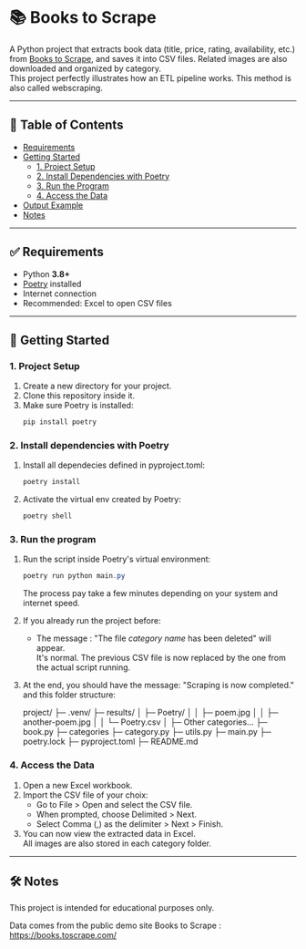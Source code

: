 # 📚 Books to Scrape

A Python project that extracts book data (title, price, rating, availability, etc.) from [Books to Scrape](http://books.toscrape.com/), and saves it into CSV files. Related images are also downloaded and organized by category.  
This project perfectly illustrates how an ETL pipeline works. This method is also called webscraping. 

---

## 📑 Table of Contents
- [Requirements](#-requirements)  
- [Getting Started](#-getting-started)  
  - [1. Project Setup](#1-project-setup)  
  - [2. Install Dependencies with Poetry](#2-install-dependencies)  
  - [3. Run the Program](#3-run-the-program)  
  - [4. Access the Data](#4-access-the-data)  
- [Output Example](#-output-example)  
- [Notes](#-notes)  

---

## ✅ Requirements

- Python **3.8+**  
- [Poetry](https://python-poetry.org/) installed  
- Internet connection  
- Recommended: Excel to open CSV files  
  

---

## 🚀 Getting Started

### 1. Project Setup
1. Create a new directory for your project.  
2. Clone this repository inside it.  
3. Make sure Poetry is installed:  
   ```powershell  
   pip install poetry  
   ```  

### 2. Install dependencies with Poetry
1. Install all dependecies defined in pyproject.toml:  
   ```powershell  
   poetry install 
   ```  
2. Activate the virtual env created by Poetry:  
   ```powershell
   poetry shell
   ```  

### 3. Run the program
1. Run the script inside Poetry's virtual environment:  
   ```powershell   
   poetry run python main.py
   ```  
   The process pay take a few minutes depending on your system and internet speed.  
2. If you already run the project before:  
   - The message : "The file *category name* has been deleted" will appear.  
   It's normal. The previous CSV file is now replaced by the one from the actual script running.  
3. At the end, you should have the message: "Scraping is now completed."  
   and this folder structure:  

    project/
    ├─ .venv/
    ├─ results/
    │  ├─ Poetry/
    │  │  ├─ poem.jpg
    │  │  ├─ another-poem.jpg
    │  │  └─ Poetry.csv
    │  ├─ Other categories...
    ├─ book.py
    ├─ categories
    ├─ category.py
    ├─ utils.py
    ├─ main.py
    ├─ poetry.lock
    ├─ pyproject.toml
    ├─ README.md


### 4. Access the Data
1. Open a new Excel workbook.  
2. Import the CSV file of your choix:  
   - Go to File > Open and select the CSV file.  
   - When prompted, choose Delimited > Next.  
   - Select Comma (,) as the delimiter > Next > Finish.  
3. You can now view the extracted data in Excel.  
   All images are also stored in each category folder.  


---

## 🛠️ Notes

This project is intended for educational purposes only.  

Data comes from the public demo site Books to Scrape : https://books.toscrape.com/  











